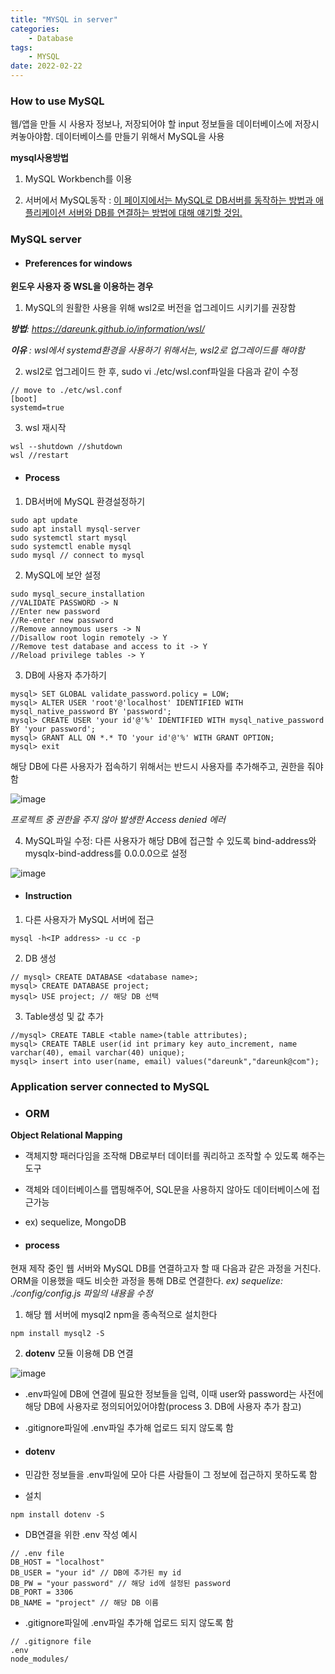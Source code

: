```yaml
---
title: "MYSQL in server"
categories:
    - Database
tags:
    - MYSQL
date: 2022-02-22
---
```


### How to use MySQL

웹/앱을 만들 시 사용자 정보나, 저장되어야 할 input 정보들을 데이터베이스에 저장시켜놓아야함. 데이터베이스를 만들기 위해서 MySQL을 사용


**mysql사용방법**

1. MySQL Workbench를 이용

2. 서버에서 MySQL동작 : <u>이 페이지에서는 MySQL로 DB서버를 동작하는 방법과 애플리케이션 서버와 DB를 연결하는 방법에 대해 얘기할 것임.</u>


### MySQL server 

* #### Preferences for windows

**윈도우 사용자 중 WSL을 이용하는 경우** 

1. MySQL의 원활한 사용을 위해 wsl2로 버전을 업그레이드 시키기를 권장함 

_**방법**: <https://dareunk.github.io/information/wsl/>_


_**이유** : wsl에서 systemd환경을 사용하기 위해서는, wsl2로 업그레이드를 해야함_


2. wsl2로 업그레이드 한 후, sudo vi ./etc/wsl.conf파일을 다음과 같이 수정

```
// move to ./etc/wsl.conf
[boot]
systemd=true
```


3. wsl 재시작

```
wsl --shutdown //shutdown
wsl //restart
```


* #### Process

1. DB서버에 MySQL 환경설정하기

```terminal
sudo apt update
sudo apt install mysql-server
sudo systemctl start mysql
sudo systemctl enable mysql
sudo mysql // connect to mysql
```

2. MySQL에 보안 설정

```terminal
sudo mysql_secure_installation
//VALIDATE PASSWORD -> N
//Enter new password
//Re-enter new password
//Remove annoymous users -> N
//Disallow root login remotely -> Y
//Remove test database and access to it -> Y
//Reload privilege tables -> Y
```

3. DB에 사용자 추가하기

```mysql
mysql> SET GLOBAL validate_password.policy = LOW;
mysql> ALTER USER 'root'@'localhost' IDENTIFIED WITH mysql_native_password BY 'password';
mysql> CREATE USER 'your id'@'%' IDENTIFIED WITH mysql_native_password BY 'your password';
mysql> GRANT ALL ON *.* TO 'your id'@'%' WITH GRANT OPTION;
mysql> exit
```

해당 DB에 다른 사용자가 접속하기 위해서는 반드시 사용자를 추가해주고, 권한을 줘야 함

![image](https://github.com/dareunk/dareunk.github.io/assets/83913407/e1d69d1d-418f-4105-9fbc-20036b918c9d)

_프로젝트 중 권한을 주지 않아 발생한 Access denied 에러_


4. MySQL파일 수정: 다른 사용자가 해당 DB에 접근할 수 있도록 bind-address와 mysqlx-bind-address를 0.0.0.0으로 설정

![image](https://github.com/dareunk/dareunk.github.io/assets/83913407/7b366db4-f9ca-455b-95b8-f43f8985736f)


* #### Instruction

1. 다른 사용자가 MySQL 서버에 접근

```
mysql -h<IP address> -u cc -p
```


2. DB 생성

```
// mysql> CREATE DATABASE <database name>;
mysql> CREATE DATABASE project;
mysql> USE project; // 해당 DB 선택
```


3. Table생성 및 값 추가

```
//mysql> CREATE TABLE <table name>(table attributes);
mysql> CREATE TABLE user(id int primary key auto_increment, name varchar(40), email varchar(40) unique);
mysql> insert into user(name, email) values("dareunk","dareunk@com");
```


### Application server connected to MySQL


* ### ORM

**Object Relational Mapping**

- 객체지향 패러다임을 조작해 DB로부터 데이터를 쿼리하고 조작할 수 있도록 해주는 도구

- 객체와 데이터베이스를 맵핑해주어, SQL문을 사용하지 않아도 데이터베이스에 접근가능

- ex) sequelize, MongoDB


* #### process 

현재 제작 중인 웹 서버와 MySQL DB를 연결하고자 할 때 다음과 같은 과정을 거친다. 
ORM을 이용했을 때도 비슷한 과정을 통해 DB로 연결한다. 
_ex) sequelize: ./config/config.js 파일의 내용을 수정_


1. 해당 웹 서버에 mysql2 npm을 종속적으로 설치한다

```
npm install mysql2 -S
```

2. **dotenv** 모듈 이용해 DB 연결 

![image](https://github.com/dareunk/dareunk.github.io/assets/83913407/ee5fdc62-2658-40f8-a285-66dda312dc99)

- .env파일에 DB에 연결에 필요한 정보들을 입력, 이때 user와 password는 사전에 해당 DB에 사용자로 정의되어있어야함(process 3. DB에 사용자 추가 참고)

- .gitignore파일에 .env파일 추가해 업로드 되지 않도록 함


* #### dotenv

- 민감한 정보들을 .env파일에 모아 다른 사람들이 그 정보에 접근하지 못하도록 함

- 설치

```
npm install dotenv -S 
```

- DB연결을 위한 .env 작성 예시

```
// .env file
DB_HOST = "localhost"
DB_USER = "your id" // DB에 추가된 my id 
DB_PW = "your password" // 해당 id에 설정된 password
DB_PORT = 3306 
DB_NAME = "project" // 해당 DB 이름
```

- .gitignore파일에 .env파일 추가해 업로드 되지 않도록 함

```
// .gitignore file
.env
node_modules/
```

